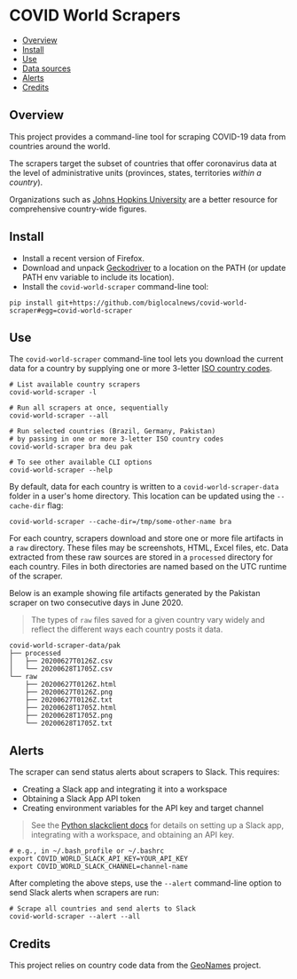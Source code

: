 # COVID World Scrapers

- [Overview](#overview)
- [Install](#install)
- [Use](#use)
- [Data sources](#data-sources)
- [Alerts](#alerts)
- [Credits](#credits)

## Overview

This project provides a command-line tool for scraping COVID-19 data
from countries around the world.

The scrapers target the subset of countries that offer coronavirus data at the level
of administrative units (provinces, states, territories *within a country*).

Organizations such as [Johns Hopkins University][] are a better resource for
comprehensive country-wide figures.

[Johns Hopkins University]: https://coronavirus.jhu.edu/data

## Install

* Install a recent version of Firefox.
* Download and unpack [Geckodriver](https://github.com/mozilla/geckodriver/releases) to a location on the PATH (or update PATH env variable to include its location).
* Install the `covid-world-scraper` command-line tool:

```
pip install git+https://github.com/biglocalnews/covid-world-scraper#egg=covid-world-scraper
```

## Use

The `covid-world-scraper` command-line tool lets you download the
current data for a country by supplying one or more 3-letter [ISO country codes][].

[ISO country codes]: https://en.wikipedia.org/wiki/ISO_3166-1_alpha-3

```
# List available country scrapers
covid-world-scraper -l

# Run all scrapers at once, sequentially
covid-world-scraper --all

# Run selected countries (Brazil, Germany, Pakistan)
# by passing in one or more 3-letter ISO country codes
covid-world-scraper bra deu pak

# To see other available CLI options
covid-world-scraper --help
```

By default, data for each country is written to a `covid-world-scraper-data` folder
in a user's home directory. This location can be updated using the
`--cache-dir` flag:

```
covid-world-scraper --cache-dir=/tmp/some-other-name bra
```

For each country, scrapers download and store one or more file artifacts in a `raw`
directory. These files may be screenshots, HTML, Excel files, etc. Data
extracted from these raw sources are stored in a `processed` directory
for each country. Files in both directories are named based on the
UTC runtime of the scraper.

Below is an example showing file artifacts generated by the Pakistan scraper
on two consecutive days in June 2020.

> The types of `raw` files saved for a given country vary
> widely and reflect the different ways each country posts it data.

```
covid-world-scraper-data/pak
├── processed
│   ├── 20200627T0126Z.csv
│   └── 20200628T1705Z.csv
└── raw
    ├── 20200627T0126Z.html
    ├── 20200627T0126Z.png
    ├── 20200627T0126Z.txt
    ├── 20200628T1705Z.html
    ├── 20200628T1705Z.png
    └── 20200628T1705Z.txt
```

## Alerts

The scraper can send status alerts about scrapers to Slack.
This requires:

- Creating a Slack app and integrating it into a workspace
- Obtaining a Slack App API token
- Creating environment variables for the API key and target channel

> See the [Python slackclient docs](https://github.com/slackapi/python-slackclient) for
> details on setting up a Slack app, integrating with a workspace, and obtaining an API key.

```
# e.g., in ~/.bash_profile or ~/.bashrc
export COVID_WORLD_SLACK_API_KEY=YOUR_API_KEY
export COVID_WORLD_SLACK_CHANNEL=channel-name
```

After completing the above steps, use the `--alert`
command-line option to send Slack alerts when scrapers are run:

```
# Scrape all countries and send alerts to Slack
covid-world-scraper --alert --all
```

## Credits

This project relies on country code data from the [GeoNames](https://www.geonames.org/) project.
